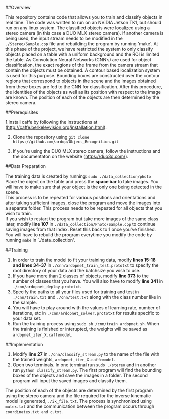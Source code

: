 ##Overview

This repository contains code that allows you to train and classify objects in real time. The code was written to run on an NVIDIA Jetson TK1, but should run on any linux system.
The classified objects were localized using a stereo camera (in this case a DUO MLX stereo camera). If another camera is being used, the input stream needs to be modified in the `./Stereo/Sample.cpp` file and rebuilding the program by running 'make'.
At this phase of the project, we have restricted the system to only classify objects placed on a table with a uniform background and the ROI is limited the table. 
As Convolution Neural Networks (CNN’s) are used for object classification, the exact regions of the frame from the camera stream that contain the objects must be obtained. A contour based localization system is used for this purpose. Bounding boxes are constructed over the contour regions that correspond to objects in the scene and the images obtained from these boxes are fed to the CNN for classification. After this procedure, the identities of the objects as well as its position with respect to the image are known. The position of each of the objects are then determined by the stereo camera.

##Prerequisites

1.Install caffe by following the instructions at (http://caffe.berkeleyvision.org/installation.html). 

2. Clone the repository using `git clone https://github.com/ardop/Object_Recognition.git`

3. If you're using the DUO MLX stereo camera, follow the instructions and the documentaton on the website (https://duo3d.com/).

##Data Preparation

The training data is created by running: `sudo ./data_collection/photo`
Place the object on the table and press the **space bar** to take images. You will have to make sure that your object is the only one being detected in the scene.  
This process is to be repeated for various positions and orientations and after taking sufficient images, close the program and move the images into a separate folder. This process needs to be repeated for all objects that you wish to train.  
If you wish to restart the program but take more images of the same class later, modify **line 107** in `./data_collection/Photo/Sample.cpp` to continue saving images from that index. Reset this back to 1 once you've finished. 
You will have to rebuild the program everytime you modify the code by running `make` in `./data_collection'. 

##Training 

1. In order to train the model to fit your training data, modify **lines 15-18 and lines 34-37** in `./cnn/ardopnet_train_test.prototxt` to specify the root directory of your data and the batchsize you wish to use.
2. If you have more than 2 classes of objects, modify **line 373** to the number of classes that you have. You will also have to modify **line 341** in `./cnn/ardopnet_deploy.prototxt`.
3. Specify the paths to all your files used for training and test in `./cnn/train.txt` and `./cnn/test.txt` along with the class number like in the sample.
4. You will have to play around with the values of learning rate, number of iterations, etc in `./cnn/ardopnet_solver.prototxt` for results specific to your data set. 
5. Run the training process using `sudo sh /cnn/train_ardopnet.sh`. When the training is finished or interupted, the weights will be saved as `ardopnet_iter_X.caffemodel`.

##Implementation

1. Modify **line 27** in `./cnn/classify_stream.py` to the name of the file with the trained weights, `ardopnet_iter_X.caffemodel`.
2. Open two terminals. In one terminal run `sudo ./stereo` and in another run `python classify_stream.py`.
The first program will find the bounding boxes of the objects and save the images in a folder. The second program will input the saved images and classify them.

The position of each of the objects are determined by the first program using the stereo camera and the file required for the inverse kinematic model is generated, `./ik_file.txt`.
The process is synchronized using `mutex.txt` and the communication between the program occurs through `coordinates.txt and c.txt`. 
